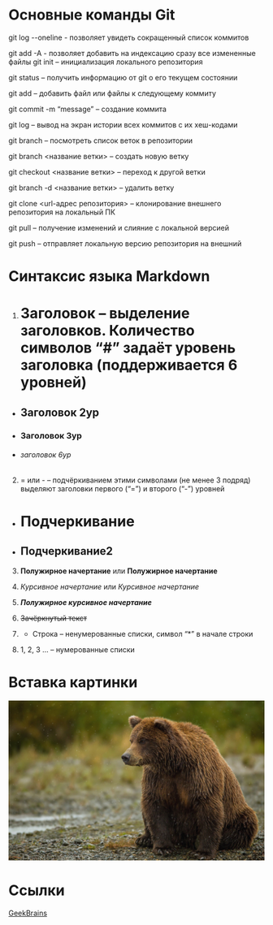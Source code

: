 # Основные команды Git

git log --oneline - позволяет увидеть сокращенный список коммитов

git add -A - позволяет добавить на индексацию сразу все измененные файлы
git init – инициализация локального репозитория

git status – получить информацию от git о его текущем состоянии

git add – добавить файл или файлы к следующему коммиту

git commit -m “message” – создание коммита

git log – вывод на экран истории всех коммитов с их хеш-кодами

git branch – посмотреть список веток в репозитории

git branch <название ветки> – создать новую ветку

git checkout <название ветки> – переход к другой ветки

git branch -d <название ветки> – удалить ветку

git clone <url-адрес репозитория> – клонирование внешнего репозитория на  локальный ПК

git pull – получение изменений и слияние с локальной версией

git push – отправляет локальную версию репозитория на внешний


# Синтаксис языка Markdown

1. # Заголовок – выделение заголовков. Количество символов “#” задаёт уровень заголовка  (поддерживается 6 уровней)

* ## Заголовок 2ур
* ### Заголовок 3ур
* ###### заголовок 6ур

2. = или - – подчёркиванием этими символами (не менее 3 подряд) выделяют заголовки  первого (“=”) и второго (“-”) уровней

* Подчеркивание 
  ============= 
* Подчеркивание2
  --------------

3. **Полужирное начертание** или __Полужирное начертание__

4. *Курсивное начертание* или _Курсивное начертание_

5. ***Полужирное курсивное начертание***

6. ~~Зачёркнутый текст~~

7. * Строка – ненумерованные списки, символ “*” в начале строки

8. 1, 2, 3 … – нумерованные списки

# Вставка картинки

![Bear](animals-bear-10848.jpg)

# Ссылки

[GeekBrains](http://example.com/ "Education")